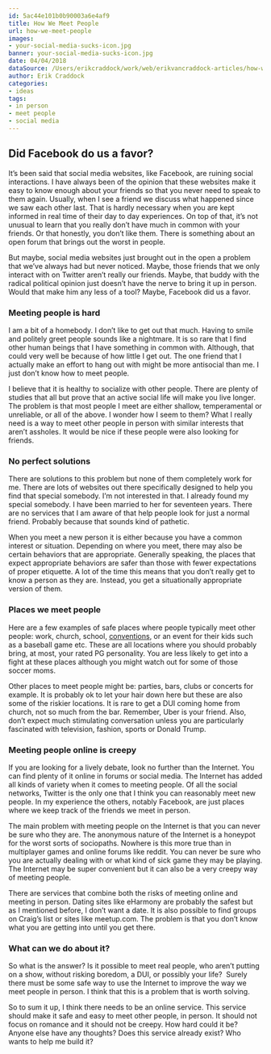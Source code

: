 ```yaml
---
id: 5ac44e101b0b90003a6e4af9
title: How We Meet People
url: how-we-meet-people
images:
- your-social-media-sucks-icon.jpg
banner: your-social-media-sucks-icon.jpg
date: 04/04/2018
dataSource: /Users/erikcraddock/work/web/erikvancraddock-articles/how-we-meet-people/how-we-meet-people.md
author: Erik Craddock
categories:
- ideas
tags:
- in person
- meet people
- social media
---
```


## Did Facebook do us a favor?

It’s been said that social media websites, like Facebook, are ruining social interactions. I have always been of the opinion that these websites make it easy to know enough about your friends so that you never need to speak to them again. Usually, when I see a friend we discuss what happened since we saw each other last. That is hardly necessary when you are kept informed in real time of their day to day experiences. On top of that, it’s not unusual to learn that you really don’t have much in common with your friends. Or that honestly, you don’t like them. There is something about an open forum that brings out the worst in people.

But maybe, social media websites just brought out in the open a problem that we’ve always had but never noticed. Maybe, those friends that we only interact with on Twitter aren’t really our friends. Maybe, that buddy with the radical political opinion just doesn’t have the nerve to bring it up in person. Would that make him any less of a tool? Maybe, Facebook did us a favor.

### Meeting people is hard

I am a bit of a homebody. I don’t like to get out that much. Having to smile and politely greet people sounds like a nightmare. It is so rare that I find other human beings that I have something in common with. Although, that could very well be because of how little I get out. The one friend that I actually make an effort to hang out with might be more antisocial than me. I just don’t know how to meet people.

I believe that it is healthy to socialize with other people. There are plenty of studies that all but prove that an active social life will make you live longer. The problem is that most people I meet are either shallow, temperamental or unreliable, or all of the above. I wonder how I seem to them? What I really need is a way to meet other people in person with similar interests that aren’t assholes. It would be nice if these people were also looking for friends.

### No perfect solutions

There are solutions to this problem but none of them completely work for me. There are lots of websites out there specifically designed to help you find that special somebody. I’m not interested in that. I already found my special somebody. I have been married to her for seventeen years. There are no services that I am aware of that help people look for just a normal friend. Probably because that sounds kind of pathetic.

When you meet a new person it is either because you have a common interest or situation. Depending on where you meet, there may also be certain behaviors that are appropriate. Generally speaking, the places that expect appropriate behaviors are safer than those with fewer expectations of proper etiquette. A lot of the time this means that you don’t really get to know a person as they are. Instead, you get a situationally appropriate version of them.  

### Places we meet people

Here are a few examples of safe places where people typically meet other people: work, church, school, <a href="http://yonomitt.com/blog/2016/3/23/meeting-people-is-easy-but-hard" target="_blank">conventions</a>, or an event for their kids such as a baseball game etc. These are all locations where you should probably bring, at most, your rated PG personality. You are less likely to get into a fight at these places although you might watch out for some of those soccer moms.

Other places to meet people might be: parties, bars, clubs or concerts for example. It is probably ok to let your hair down here but these are also some of the riskier locations. It is rare to get a DUI coming home from church, not so much from the bar. Remember, Uber is your friend. Also, don’t expect much stimulating conversation unless you are particularly fascinated with television, fashion, sports or Donald Trump. 

### Meeting people online is creepy

If you are looking for a lively debate, look no further than the Internet. You can find plenty of it online in forums or social media. The Internet has added all kinds of variety when it comes to meeting people. Of all the social networks, Twitter is the only one that I think you can reasonably meet new people. In my experience the others, notably Facebook, are just places where we keep track of the friends we meet in person. 

The main problem with meeting people on the Internet is that you can never be sure who they are. The anonymous nature of the Internet is a honeypot for the worst sorts of sociopaths. Nowhere is this more true than in multiplayer games and online forums like reddit. You can never be sure who you are actually dealing with or what kind of sick game they may be playing. The Internet may be super convenient but it can also be a very creepy way of meeting people. 

There are services that combine both the risks of meeting online and meeting in person. Dating sites like eHarmony are probably the safest but as I mentioned before, I don’t want a date. It is also possible to find groups on Craig’s list or sites like meetup.com. The problem is that you don’t know what you are getting into until you get there.

### What can we do about it?

So what is the answer? Is it possible to meet real people, who aren’t putting on a show, without risking boredom, a DUI, or possibly your life?  Surely there must be some safe way to use the Internet to improve the way we meet people in person. I think that this is a problem that is worth solving. 

So to sum it up, I think there needs to be an online service. This service should make it safe and easy to meet other people, in person. It should not focus on romance and it should not be creepy. How hard could it be? Anyone else have any thoughts? Does this service already exist? Who wants to help me build it?

